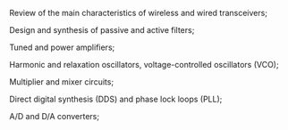 Review of the main characteristics of wireless and wired
transceivers;

Design and synthesis of passive and active filters;

Tuned and power amplifiers;

Harmonic and relaxation oscillators, voltage-controlled
oscillators (VCO);

Multiplier and mixer circuits;

Direct digital synthesis (DDS) and phase lock loops (PLL);

A/D and D/A converters;
